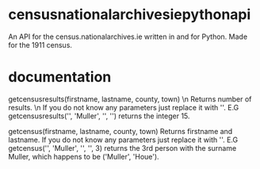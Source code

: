 # censusnationalarchivesiepythonapi
An API for the census.nationalarchives.ie written in and for Python.
Made for the 1911 census.

# documentation
getcensusresults(firstname, lastname, county, town) \n
Returns number of results. \n
If you do not know any parameters just replace it with ''.
E.G getcensusresults('', 'Muller', '', '') returns the integer 15.

getcensus(firstname, lastname, county, town)
Returns firstname and lastname.
If you do not know any parameters just replace it with ''.
E.G getcensus('', 'Muller', '', '', 3) returns the 3rd person with the surname Muller, which happens to be ('Muller', 'Houe').
